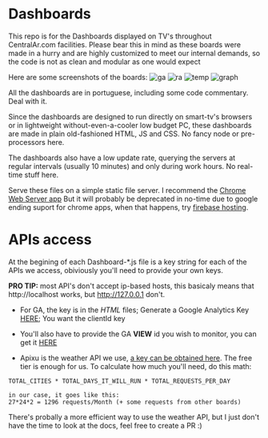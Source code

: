 # Dashboards
This repo is for the Dashboards displayed on TV's throughout CentralAr.com facilities. Please bear this in mind as these boards were made in a hurry and are highly customized to meet our internal demands, so the code is not as clean and modular as one would expect

Here are some screenshots of the boards:
![ga](https://user-images.githubusercontent.com/8310271/33607094-f6bcc766-d9a6-11e7-8451-c7e53823a0b4.png)
![ra](https://user-images.githubusercontent.com/8310271/33607096-f70a76fa-d9a6-11e7-818f-7e6b1fb1eecf.png)
![temp](https://user-images.githubusercontent.com/8310271/33607097-f729d658-d9a6-11e7-85a2-b9a89c5d8b62.png)
![graph](https://user-images.githubusercontent.com/8310271/33607095-f6e60676-d9a6-11e7-9797-8c909f7615ba.png)


All the dashboards are in portuguese, including some code commentary. Deal with it.

Since the dashboards are designed to run directly on smart-tv's browsers or in lightweight without-even-a-cooler low budget PC, these dashboards are made in plain old-fashioned HTML, JS and CSS. No fancy node or pre-processors here.

The dashboards also have a low update rate, querying the servers at regular intervals (usually 10 minutes) and only during work hours. No real-time stuff here.

Serve these files on a simple static file server. I recommend the [Chrome Web Server app](https://chrome.google.com/webstore/detail/web-server-for-chrome/ofhbbkphhbklhfoeikjpcbhemlocgigb?hl=en) But it will probably be deprecated in no-time due to google ending suport for chrome apps, when that happens, try [firebase hosting](https://firebase.google.com/).

# APIs access

At the begining of each Dashboard-*.js file is a key string for each of the APIs we access, obiviously you'll need to provide your own keys.

**PRO TIP:** most API's don't accept ip-based hosts, this basicaly means that http://localhost works, but http://127.0.0.1 don't.

- For GA, the key is in the _HTML_ files; Generate a Google Analytics Key [HERE](https://console.developers.google.com/apis/credentials); You want the clientId key

- You'll also have to provide the GA **VIEW** id you wish to monitor, you can get it [HERE](https://ga-dev-tools.appspot.com/account-explorer/)

- Apixu is the weather API we use, [a key can be obtained here](https://www.apixu.com/). The free tier is enough for us. To calculate how much you'll need, do this math:
```
TOTAL_CITIES * TOTAL_DAYS_IT_WILL_RUN * TOTAL_REQUESTS_PER_DAY

in our case, it goes like this:
27*24*2 = 1296 requests/Month (+ some requests from other boards)
```
There's probally a more efficient way to use the weather API, but I just don't have the time to look at the docs, feel free to create a PR :)